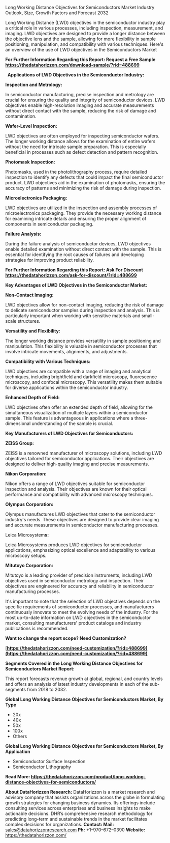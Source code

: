 ﻿Long Working Distance Objectives for Semiconductors Market Industry Outlook, Size, Growth Factors and Forecast 2032

Long Working Distance (LWD) objectives in the semiconductor industry play a critical role in various processes, including inspection, measurement, and imaging. LWD objectives are designed to provide a longer distance between the objective lens and the sample, allowing for more flexibility in sample positioning, manipulation, and compatibility with various techniques. Here's an overview of the use of LWD objectives in the Semiconductors Market

**For Further Information Regarding this Report: Request a Free Sample <https://thedatahorizzon.com/download-sample/?rid=488699>** 

` `**Applications of LWD Objectives in the Semiconductor Industry:**

**Inspection and Metrology:**

In semiconductor manufacturing, precise inspection and metrology are crucial for ensuring the quality and integrity of semiconductor devices. LWD objectives enable high-resolution imaging and accurate measurements without direct contact with the sample, reducing the risk of damage and contamination.

**Wafer-Level Inspection:**

LWD objectives are often employed for inspecting semiconductor wafers. The longer working distance allows for the examination of entire wafers without the need for intricate sample preparation. This is especially beneficial in processes such as defect detection and pattern recognition.

**Photomask Inspection:**

Photomasks, used in the photolithography process, require detailed inspection to identify any defects that could impact the final semiconductor product. LWD objectives aid in the examination of photomasks, ensuring the accuracy of patterns and minimizing the risk of damage during inspection.

**Microelectronics Packaging:**

LWD objectives are utilized in the inspection and assembly processes of microelectronics packaging. They provide the necessary working distance for examining intricate details and ensuring the proper alignment of components in semiconductor packaging.

**Failure Analysis:**

During the failure analysis of semiconductor devices, LWD objectives enable detailed examination without direct contact with the sample. This is essential for identifying the root causes of failures and developing strategies for improving product reliability.

**For Further Information Regarding this Report: Ask For Discount <https://thedatahorizzon.com/ask-for-discount/?rid=488699>** 

**Key Advantages of LWD Objectives in the Semiconductor Market:**

**Non-Contact Imaging:**

LWD objectives allow for non-contact imaging, reducing the risk of damage to delicate semiconductor samples during inspection and analysis. This is particularly important when working with sensitive materials and small-scale structures.

**Versatility and Flexibility:**

The longer working distance provides versatility in sample positioning and manipulation. This flexibility is valuable in semiconductor processes that involve intricate movements, alignments, and adjustments.

**Compatibility with Various Techniques:**

LWD objectives are compatible with a range of imaging and analytical techniques, including brightfield and darkfield microscopy, fluorescence microscopy, and confocal microscopy. This versatility makes them suitable for diverse applications within the semiconductor industry.

**Enhanced Depth of Field:**

LWD objectives often offer an extended depth of field, allowing for the simultaneous visualization of multiple layers within a semiconductor sample. This feature is advantageous in applications where a three-dimensional understanding of the sample is crucial.

**Key Manufacturers of LWD Objectives for Semiconductors:**

**ZEISS Group:**

ZEISS is a renowned manufacturer of microscopy solutions, including LWD objectives tailored for semiconductor applications. Their objectives are designed to deliver high-quality imaging and precise measurements.

**Nikon Corporation:**

Nikon offers a range of LWD objectives suitable for semiconductor inspection and analysis. Their objectives are known for their optical performance and compatibility with advanced microscopy techniques.

**Olympus Corporation:**

Olympus manufactures LWD objectives that cater to the semiconductor industry's needs. These objectives are designed to provide clear imaging and accurate measurements in semiconductor manufacturing processes.

Leica Microsystem**s:**

Leica Microsystems produces LWD objectives for semiconductor applications, emphasizing optical excellence and adaptability to various microscopy setups.

**Mitutoyo Corporation:**

Mitutoyo is a leading provider of precision instruments, including LWD objectives used in semiconductor metrology and inspection. Their objectives are engineered for accuracy and reliability in semiconductor manufacturing processes.

It's important to note that the selection of LWD objectives depends on the specific requirements of semiconductor processes, and manufacturers continuously innovate to meet the evolving needs of the industry. For the most up-to-date information on LWD objectives in the semiconductor market, consulting manufacturers' product catalogs and industry publications is recommended.

**Want to change the report scope? Need Customization?**

[**https://thedatahorizzon.com/need-customization/?rid=488699](https://thedatahorizzon.com/need-customization/?rid=488699)** 

**Segments Covered in the Long Working Distance Objectives for Semiconductors Market Report:**

This report forecasts revenue growth at global, regional, and country levels and offers an analysis of latest industry developments in each of the sub-segments from 2018 to 2032.

**Global Long Working Distance Objectives for Semiconductors Market, By Type**

- 20x
- 40x
- 50x
- 100x
- Others

**Global Long Working Distance Objectives for Semiconductors Market, By Application**

- Semiconductor Surface Inspection
- Semiconductor Lithography

**Read More: <https://thedatahorizzon.com/product/long-working-distance-objectives-for-semiconductors/>** 

**About DataHorizzon Research:**DataHorizzon is a market research and advisory company that assists organizations across the globe in formulating growth strategies for changing business dynamics. Its offerings include consulting services across enterprises and business insights to make actionable decisions. DHR’s comprehensive research methodology for predicting long-term and sustainable trends in the market facilitates complex decisions for organizations.**Contact:Mail:** sales@datahorizzonresearch.com**Ph:** +1–970–672–0390**Website:** https://thedatahorizzon.com/


